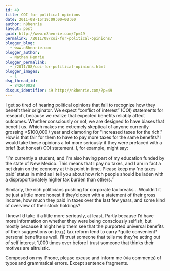 ```yaml
---
id: 49
title: COI for political opinions
date: 2011-08-15T19:09:00+00:00
author: n8henrie
layout: post
guid: http://www.n8henrie.com/?p=49
permalink: /2011/08/coi-for-political-opinions/
blogger_blog:
  - www.n8henrie.com
blogger_author:
  - Nathan Henrie
blogger_permalink:
  - /2011/08/coi-for-political-opinions.html
blogger_images:
  - 1
dsq_thread_id:
  - 842640028
disqus_identifier: 49 http://n8henrie.com/?p=49
---
```

<div>
  I get so tired of hearing political opinions that fail to recognize how they benefit their originator. We expect &#8220;conflict of interest&#8221; (COI) statements for research, because we realize that expected benefits reliably affect outcomes. Whether consciously or not, we are designed to have biases that benefit us. Which makes me extremely skeptical of anyone currently grossing <$100,000 / year and clamoring for "increased taxes for the rich." How is that fair for them to have to pay more taxes for the same benefits? I would take these opinions a lot more seriously if they were prefaced with a brief (but honest) COI statement. I, for example, might say: 
  
  <p>
    &#8220;I&#8217;m currently a student, and I&#8217;m also having part of my education funded by the state of New Mexico. This means that I pay no taxes, and I am in fact a net drain on the economy at this point in time. Please keep my &#8216;no taxes paid&#8217; status in mind as I tell you about how rich people should be laden with a disproportionately higher tax burden than others.&#8221;
  </p>
  
  <p>
    Similarly, the rich politicians pushing for corporate tax breaks&#8230; Wouldn&#8217;t it be just a little more honest if they&#8217;d open with a statement of their gross income, how much they paid in taxes over the last few years, and some kind of overview of their stock holdings?
  </p>
  
  <p>
    I know I&#8217;d take it a little more seriously, at least. Partly because I&#8217;d have more information on whether they were being consciously selfish, but mostly because it might help them see that the purported universal benefits of their suggestions on (e.g.) tax reform tend to carry *quite convenient* personal benefits as well. I&#8217;ll trust someone that tells me they&#8217;re acting out of self interest 1,000 times over before I trust someone that thinks their motives are altruistic.
  </p>
  
  <p>
    Composed on my iPhone, please excuse and inform me (via comments) of typos and grammatical errors. Except sentence fragments.
  </p>
</div>

<div>
</div>